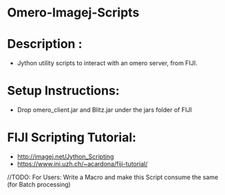 # Omero-Imagej-Scripts

# Description : 
- Jython utility scripts to interact with an omero server, from FIJI.

# Setup Instructions:
- Drop omero_client.jar and Blitz.jar under the jars folder of FIJI

# FIJI Scripting Tutorial:
- http://imagej.net/Jython_Scripting
- https://www.ini.uzh.ch/~acardona/fiji-tutorial/

//TODO: For Users: Write a Macro and make this Script consume the same (for Batch processing)
